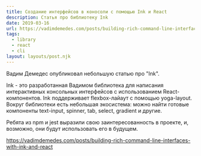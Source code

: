 ```yaml
---
title: Создание интерфейсов в коносоли с помощью Ink и React
description: Статья про библиотеку Ink
date: 2019-03-16
url: https://vadimdemedes.com/posts/building-rich-command-line-interfaces-with-ink-and-react
tags:
  - library
  - react
  - cli
layout: layouts/post.njk
---
```

Вадим Демедес опубликовал небольшую статью про "Ink".

Ink - это разработанная Вадимом библиотека для написания интерактивных консольных интерфейсов с использованием React-компонентов. Ink поддерживает flexbox-лайаут с помощью yoga-layout.  Вокруг библиотеки есть небольшая экосистема: можно найти готовые компоненты text-input, spinner, tab, select, gradient и другие.

Ребята из npm и jest выразили свою заинтересованность в проекте, и, возможно, они будут использовать его в будущем.

https://vadimdemedes.com/posts/building-rich-command-line-interfaces-with-ink-and-react
